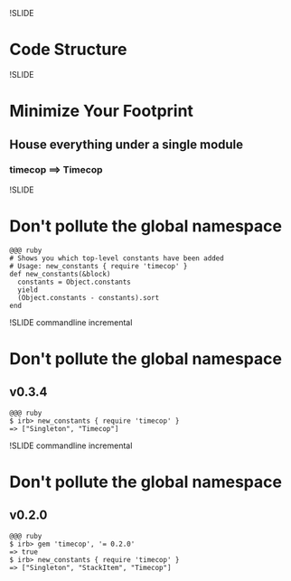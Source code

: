 !SLIDE
# Code Structure #

!SLIDE
# Minimize Your Footprint
## House everything under a single module
### timecop ==> Timecop

!SLIDE
# Don't pollute the global namespace

    @@@ ruby
    # Shows you which top-level constants have been added
    # Usage: new_constants { require 'timecop' }
    def new_constants(&block)
      constants = Object.constants
      yield
      (Object.constants - constants).sort
    end

!SLIDE commandline incremental
# Don't pollute the global namespace
## v0.3.4

    @@@ ruby
    $ irb> new_constants { require 'timecop' }
    => ["Singleton", "Timecop"]
    
!SLIDE commandline incremental
# Don't pollute the global namespace
## v0.2.0

    @@@ ruby
    $ irb> gem 'timecop', '= 0.2.0'
    => true
    $ irb> new_constants { require 'timecop' }
    => ["Singleton", "StackItem", "Timecop"]

